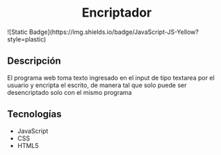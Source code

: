 <h1 align="center"> Encriptador </h1>
![Static Badge](https://img.shields.io/badge/JavaScript-JS-Yellow?style=plastic)

<h2>Descripción</h2>
<p>El programa web toma texto ingresado en el input de tipo textarea por el usuario y encripta el escrito, de manera tal que solo puede ser desencriptado solo con el mismo programa</p>

<h2>Tecnologías</h2>
<ul>
  <li>JavaScript</li>
  <li>CSS</li>
  <li>HTML5</li>
</ul>
